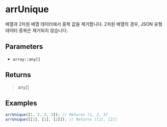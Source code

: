 # arrUnique <Badge type="tip" text="JavaScript" /><Badge type="info" text="Dart" />

배열과 2차원 배열 데이터에서 중복 값을 제거합니다. 2차원 배열의 경우, JSON 유형 데이터 중복은 제거되지 않습니다.

## Parameters

- `array::any[]`

## Returns

> any[]

## Examples

```javascript
arrUnique([1, 2, 2, 3]); // Returns [1, 2, 3]
arrUnique([[1], [1], [2]]); // Returns [[1], [2]]
```
